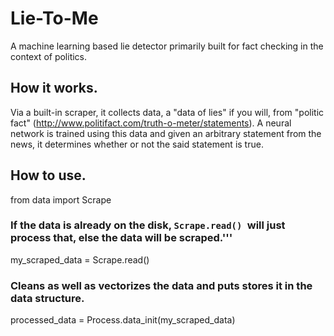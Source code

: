 # Lie-To-Me
A machine learning based lie detector primarily built for fact checking in the context of politics.

## How it works.
Via a built-in scraper, it collects data, a "data of lies" if you will, from "politic fact" (http://www.politifact.com/truth-o-meter/statements). 
A neural network is trained using this data and given an arbitrary statement from the news, it determines whether or not the said statement is true.

## How to use.
from data import Scrape

### If the data is already on the disk, `Scrape.read() `will just process that, else the data will be scraped.'''
my_scraped_data = Scrape.read()

### Cleans as well as vectorizes the data and puts stores it in the data structure.
processed_data = Process.data_init(my_scraped_data) 
